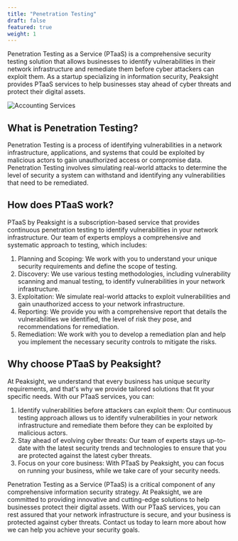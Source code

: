 ```yaml
---
title: "Penetration Testing"
draft: false
featured: true
weight: 1
---
```


Penetration Testing as a Service (PTaaS) is a comprehensive security testing solution that allows businesses to identify vulnerabilities in their network infrastructure and remediate them before cyber attackers can exploit them. As a startup specializing in information security, Peaksight provides PTaaS services to help businesses stay ahead of cyber threats and protect their digital assets.

![Accounting Services](/images/austin-distel-nGc5RT2HmF0-unsplash.jpg)

## What is Penetration Testing?
Penetration Testing is a process of identifying vulnerabilities in a network infrastructure, applications, and systems that could be exploited by malicious actors to gain unauthorized access or compromise data. Penetration Testing involves simulating real-world attacks to determine the level of security a system can withstand and identifying any vulnerabilities that need to be remediated.

## How does PTaaS work?
PTaaS by Peaksight is a subscription-based service that provides continuous penetration testing to identify vulnerabilities in your network infrastructure. Our team of experts employs a comprehensive and systematic approach to testing, which includes:
1. Planning and Scoping: We work with you to understand your unique security requirements and define the scope of testing.
2. Discovery: We use various testing methodologies, including vulnerability scanning and manual testing, to identify vulnerabilities in your network infrastructure.
3. Exploitation: We simulate real-world attacks to exploit vulnerabilities and gain unauthorized access to your network infrastructure.
4. Reporting: We provide you with a comprehensive report that details the vulnerabilities we identified, the level of risk they pose, and recommendations for remediation.
5. Remediation: We work with you to develop a remediation plan and help you implement the necessary security controls to mitigate the risks.

## Why choose PTaaS by Peaksight?
At Peaksight, we understand that every business has unique security requirements, and that's why we provide tailored solutions that fit your specific needs. With our PTaaS services, you can:
1. Identify vulnerabilities before attackers can exploit them: Our continuous testing approach allows us to identify vulnerabilities in your network infrastructure and remediate them before they can be exploited by malicious actors.
2. Stay ahead of evolving cyber threats: Our team of experts stays up-to-date with the latest security trends and technologies to ensure that you are protected against the latest cyber threats.
3. Focus on your core business: With PTaaS by Peaksight, you can focus on running your business, while we take care of your security needs.

Penetration Testing as a Service (PTaaS) is a critical component of any comprehensive information security strategy. At Peaksight, we are committed to providing innovative and cutting-edge solutions to help businesses protect their digital assets. With our PTaaS services, you can rest assured that your network infrastructure is secure, and your business is protected against cyber threats. Contact us today to learn more about how we can help you achieve your security goals.